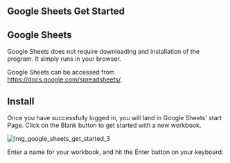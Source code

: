 Google Sheets Get Started
---

Google Sheets
---
Google Sheets does not require downloading and installation of the program. It simply runs in your browser.

Google Sheets can be accessed from https://docs.google.com/spreadsheets/.

Install
---
Once you have successfully logged in, you will land in Google Sheets' start Page. Click on the Blank button to get started with a new workbook.

![img_google_sheets_get_started_3](https://user-images.githubusercontent.com/47166768/191904768-19cab310-46a5-4d9a-b0ce-ece4e8b49a7b.png)


Enter a name for your workbook, and hit the Enter button on your keyboard:
